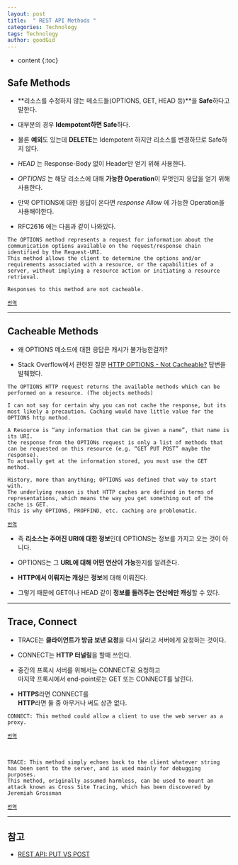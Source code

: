 ```yaml
---
layout: post
title:  " REST API Methods "
categories: Technology
tags: Technology
author: goodGid
---
```

* content
{:toc}

## Safe Methods

* **리소스를 수정하지 않는 메소드들(OPTIONS, GET, HEAD 등)**을 **Safe**하다고 말한다. 

* 대부분의 경우 **Idempotent하면 Safe**하다. 

* 물론 **예외**도 있는데 **DELETE**는 Idempotent 하지만 리소스를 변경하므로 Safe하지 않다. 

* *HEAD* 는 Response-Body 없이 Header만 얻기 위해 사용한다.

* *OPTIONS* 는 해당 리소스에 대해 **가능한 Operation**이 무엇인지 응답을 얻기 위해 사용한다.

* 만약 OPTIONS에 대한 응답이 온다면 *response Allow* 에 가능한 Operation을 사용해야한다.













* RFC2616 에는 다음과 같이 나와있다.

```
The OPTIONS method represents a request for information about the communication options available on the request/response chain identified by the Request-URI. 
This method allows the client to determine the options and/or requirements associated with a resource, or the capabilities of a server, without implying a resource action or initiating a resource retrieval. 

Responses to this method are not cacheable.
```

<small>[번역](https://translate.google.co.kr/?hl=ko&#en/ko/The%20OPTIONS%20method%20represents%20a%20request%20for%20information%20about%20the%20communication%20options%20available%20on%20the%20request%2Fresponse%20chain%20identified%20by%20the%20Request-URI.%20%0AThis%20method%20allows%20the%20client%20to%20determine%20the%20options%20and%2For%20requirements%20associated%20with%20a%20resource%2C%20or%20the%20capabilities%20of%20a%20server%2C%20without%20implying%20a%20resource%20action%20or%20initiating%20a%20resource%20retrieval.%20%0A%0A%0AResponses%20to%20this%20method%20are%20not%20cacheable.) </small>


---

## Cacheable Methods

* 왜 OPTIONS 메소드에 대한 응답은 캐시가 불가능한걸까? 

* Stack Overflow에서 관련된 질문 [HTTP OPTIONS - Not Cacheable?](https://stackoverflow.com/questions/13073313/http-options-not-cacheable) 답변을 발췌했다.


```
The OPTIONS HTTP request returns the available methods which can be performed on a resource. (The objects methods)

I can not say for certain why you can not cache the response, but its most likely a precaution. Caching would have little value for the OPTIONS http method.

A Resource is “any information that can be given a name”, that name is its URI. 
the response from the OPTIONs request is only a list of methods that can be requested on this resource (e.g. “GET PUT POST” maybe the response). 
To actually get at the information stored, you must use the GET method.

History, more than anything; OPTIONS was defined that way to start with. 
The underlying reason is that HTTP caches are defined in terms of representations, which means the way you get something out of the cache is GET. 
This is why OPTIONS, PROPFIND, etc. caching are problematic.
```

<small>[번역](https://translate.google.co.kr/?hl=ko&#en/ko/The%20OPTIONS%20HTTP%20request%20returns%20the%20available%20methods%20which%20can%20be%20performed%20on%20a%20resource.%20(The%20objects%20methods)%0A%0AI%20can%20not%20say%20for%20certain%20why%20you%20can%20not%20cache%20the%20response%2C%20but%20its%20most%20likely%20a%20precaution.%20Caching%20would%20have%20little%20value%20for%20the%20OPTIONS%20http%20method.%0A%0AA%20Resource%20is%20%E2%80%9Cany%20information%20that%20can%20be%20given%20a%20name%E2%80%9D%2C%20that%20name%20is%20its%20URI.%20the%20response%20from%20the%20OPTIONs%20request%20is%20only%20a%20list%20of%20methods%20that%20can%20be%20requested%20on%20this%20resource%20(e.g.%20%E2%80%9CGET%20PUT%20POST%E2%80%9D%20maybe%20the%20response).%20To%20actually%20get%20at%20the%20information%20stored%2C%20you%20must%20use%20the%20GET%20method.%0A%0AHistory%2C%20more%20than%20anything%3B%20OPTIONS%20was%20defined%20that%20way%20to%20start%20with.%20The%20underlying%20reason%20is%20that%20HTTP%20caches%20are%20defined%20in%20terms%20of%20representations%2C%20which%20means%20the%20way%20you%20get%20something%20out%20of%20the%20cache%20is%20GET.%20This%20is%20why%20OPTIONS%2C%20PROPFIND%2C%20etc.%20caching%20are%20problematic.) </small>

* 즉 **리소스는 주어진 URI에 대한 정보**인데 OPTIONS는 정보를 가지고 오는 것이 아니다.

* OPTIONS는 그 **URL에 대해 어떤 연산이 가능**한지를 알려준다.

* **HTTP에서 이뤄지는 캐싱**은 **정보**에 대해 이뤄진다.

* 그렇기 때문에 GET이나 HEAD 같이 **정보를 돌려주는 연산에만 캐싱**할 수 있다.




---

## Trace, Connect

* TRACE는 **클라이언트가 방금 보낸 요청**을 다시 달라고 서버에게 요청하는 것이다.

* CONNECT는 **HTTP 터널링**을 할때 쓰인다. 

* 중간의 프록시 서버를 위해서는 CONNECT로 요청하고 <br> 마지막 프록시에서 end-point로는 GET 또는 CONNECT를 날린다. 

* **HTTPS**라면 CONNECT를 <br> **HTTP**라면 둘 중 아무거나 써도 상관 없다.

```
CONNECT: This method could allow a client to use the web server as a proxy.
```

<small>[번역](https://translate.google.co.kr/?hl=ko&#en/ko/CONNECT%3A%20This%20method%20could%20allow%20a%20client%20to%20use%20the%20web%20server%20as%20a%20proxy.) </small>


<br> 

```
TRACE: This method simply echoes back to the client whatever string has been sent to the server, and is used mainly for debugging purposes. 
This method, originally assumed harmless, can be used to mount an attack known as Cross Site Tracing, which has been discovered by Jeremiah Grossman 
```

<small>[번역](https://translate.google.co.kr/?hl=ko&#en/ko/TRACE%3A%20This%20method%20simply%20echoes%20back%20to%20the%20client%20whatever%20string%20has%20been%20sent%20to%20the%20server%2C%20and%20is%20used%20mainly%20for%20debugging%20purposes.%20This%20method%2C%20originally%20assumed%20harmless%2C%20can%20be%20used%20to%20mount%20an%20attack%20known%20as%20Cross%20Site%20Tracing%2C%20which%20has%20been%20discovered%20by%20Jeremiah%20Grossman) </small>





---

## 참고

* [REST API: PUT VS POST](https://1ambda.github.io/javascripts/rest-api-put-vs-post/)
